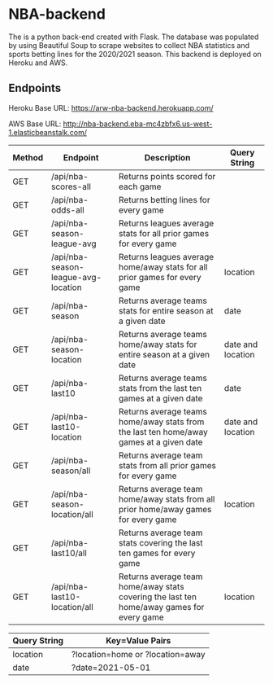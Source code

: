 # NBA-backend
The is a python back-end created with Flask. The database was populated by using Beautiful Soup to scrape websites to collect NBA statistics and sports betting lines for the 2020/2021 season. This backend is deployed on Heroku and AWS.

## Endpoints
Heroku Base URL: https://arw-nba-backend.herokuapp.com/  

AWS Base URL: http://nba-backend.eba-mc4zbfx6.us-west-1.elasticbeanstalk.com/

Method | Endpoint | Description | Query String
-------|----------|-------------|-------------
GET | /api/nba-scores-all | Returns points scored for each game | 
GET | /api/nba-odds-all | Returns betting lines for every game | 
GET | /api/nba-season-league-avg | Returns leagues average stats for all prior games for every game | 
GET | /api/nba-season-league-avg-location | Returns leagues average home/away stats for all prior games for every game | location
GET | /api/nba-season | Returns average teams stats for entire season at a given date | date
GET | /api/nba-season-location | Returns average teams home/away stats for entire season at a given date | date and location
GET | /api/nba-last10 | Returns average teams stats from the last ten games at a given date | date
GET | /api/nba-last10-location | Returns average teams home/away stats from the last ten home/away games at a given date | date and location
GET | /api/nba-season/all | Returns average team stats from all prior games for every game | 
GET | /api/nba-season-location/all | Returns average team home/away stats from all prior home/away games for every game | location
GET | /api/nba-last10/all | Returns average team stats covering the last ten games for every game | 
GET | /api/nba-last10-location/all | Returns average team home/away stats covering the last ten home/away games for every game | location


Query String | Key=Value Pairs
-------------|----------------
location | ?location=home or ?location=away
date | ?date=2021-05-01
